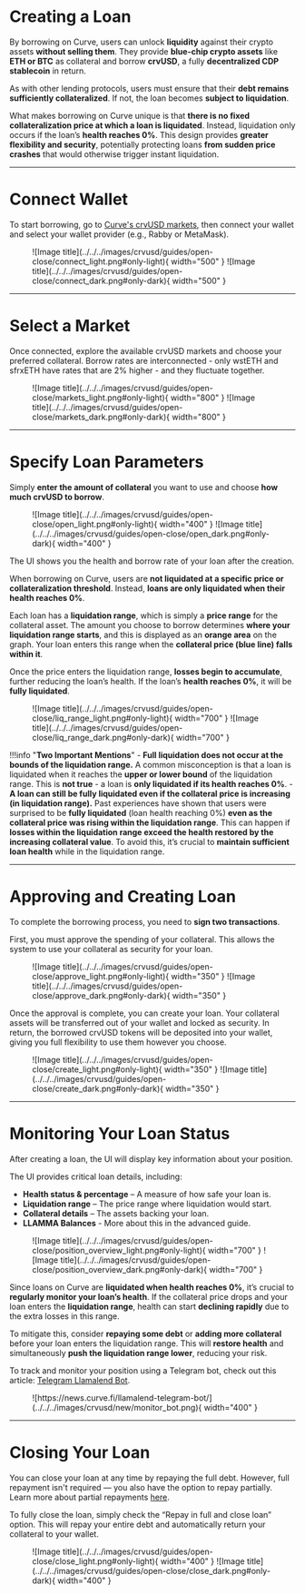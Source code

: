 <h1>Creating a Loan</h1>

By borrowing on Curve, users can unlock **liquidity** against their crypto assets **without selling them**. They provide **blue-chip crypto assets** like **ETH or BTC** as collateral and borrow **crvUSD**, a fully **decentralized CDP stablecoin** in return.

As with other lending protocols, users must ensure that their **debt remains sufficiently collateralized**. If not, the loan becomes **subject to liquidation**.

What makes borrowing on Curve unique is that **there is no fixed collateralization price at which a loan is liquidated**. Instead, liquidation only occurs if the loan’s **health reaches 0%**. This design provides **greater flexibility and security**, potentially protecting loans **from sudden price crashes** that would otherwise trigger instant liquidation.

---

# **Connect Wallet**

To start borrowing, go to [Curve's crvUSD markets](https://curve.fi/crvusd/ethereum/markets/), then connect your wallet and select your wallet provider (e.g., Rabby or MetaMask).

<figure markdown="span">
  ![Image title](../../../images/crvusd/guides/open-close/connect_light.png#only-light){ width="500" }
  ![Image title](../../../images/crvusd/guides/open-close/connect_dark.png#only-dark){ width="500" }
  <figcaption></figcaption>
</figure>


---

# **Select a Market**

Once connected, explore the available crvUSD markets and choose your preferred collateral. Borrow rates are interconnected - only wstETH and sfrxETH have rates that are 2% higher - and they fluctuate together.

<figure markdown="span">
  ![Image title](../../../images/crvusd/guides/open-close/markets_light.png#only-light){ width="800" }
  ![Image title](../../../images/crvusd/guides/open-close/markets_dark.png#only-dark){ width="800" }
  <figcaption></figcaption>
</figure>

---

# **Specify Loan Parameters**

Simply **enter the amount of collateral** you want to use and choose **how much crvUSD to borrow**.

<figure markdown="span">
  ![Image title](../../../images/crvusd/guides/open-close/open_light.png#only-light){ width="400" }
  ![Image title](../../../images/crvusd/guides/open-close/open_dark.png#only-dark){ width="400" }
  <figcaption></figcaption>
</figure>

The UI shows you the health and borrow rate of your loan after the creation.

When borrowing on Curve, users are **not liquidated at a specific price or collateralization threshold**. Instead, **loans are only liquidated when their health reaches 0%**.

Each loan has a **liquidation range**, which is simply a **price range** for the collateral asset. The amount you choose to borrow determines **where your liquidation range starts**, and this is displayed as an **orange area** on the graph. Your loan enters this range when the **collateral price (blue line) falls within it**.

Once the price enters the liquidation range, **losses begin to accumulate**, further reducing the loan’s health. If the loan’s **health reaches 0%**, it will be **fully liquidated**.

<figure markdown="span">
  ![Image title](../../../images/crvusd/guides/open-close/liq_range_light.png#only-light){ width="700" }
  ![Image title](../../../images/crvusd/guides/open-close/liq_range_dark.png#only-dark){ width="700" }
  <figcaption></figcaption>
</figure>


!!!info "**Two Important Mentions**"
    - **Full liquidation does not occur at the bounds of the liquidation range.** A common misconception is that a loan is liquidated when it reaches the **upper or lower bound** of the liquidation range. This is **not true** - a loan is **only liquidated if its health reaches 0%**.
    - **A loan can still be fully liquidated even if the collateral price is increasing (in liquidation range).** Past experiences have shown that users were surprised to be **fully liquidated** (loan health reaching 0%) **even as the collateral price was rising within the liquidation range**. This can happen if **losses within the liquidation range exceed the health restored by the increasing collateral value**. To avoid this, it’s crucial to **maintain sufficient loan health** while in the liquidation range.

---

# **Approving and Creating Loan**

To complete the borrowing process, you need to **sign two transactions**.

First, you must approve the spending of your collateral. This allows the system to use your collateral as security for your loan.

<figure markdown="span">
  ![Image title](../../../images/crvusd/guides/open-close/approve_light.png#only-light){ width="350" }
  ![Image title](../../../images/crvusd/guides/open-close/approve_dark.png#only-dark){ width="350" }
  <figcaption></figcaption>
</figure>


Once the approval is complete, you can create your loan. Your collateral assets will be transferred out of your wallet and locked as security. In return, the borrowed crvUSD tokens will be deposited into your wallet, giving you full flexibility to use them however you choose.

<figure markdown="span">
  ![Image title](../../../images/crvusd/guides/open-close/create_light.png#only-light){ width="350" }
  ![Image title](../../../images/crvusd/guides/open-close/create_dark.png#only-dark){ width="350" }
  <figcaption></figcaption>
</figure>

---

# **Monitoring Your Loan Status**

After creating a loan, the UI will display key information about your position.

The UI provides critical loan details, including:

- **Health status & percentage** – A measure of how safe your loan is.
- **Liquidation range** – The price range where liquidation would start.
- **Collateral details** – The assets backing your loan.
- **LLAMMA Balances** - More about this in the advanced guide.

<figure markdown="span">
  ![Image title](../../../images/crvusd/guides/open-close/position_overview_light.png#only-light){ width="700" }
  ![Image title](../../../images/crvusd/guides/open-close/position_overview_dark.png#only-dark){ width="700" }
  <figcaption></figcaption>
</figure>


Since loans on Curve are **liquidated when health reaches 0%**, it’s crucial to **regularly monitor your loan’s health**. If the collateral price drops and your loan enters the **liquidation range**, health can start **declining rapidly** due to the extra losses in this range.

To mitigate this, consider **repaying some debt** or **adding more collateral** before your loan enters the liquidation range. This will **restore health** and simultaneously **push the liquidation range lower**, reducing your risk.

To track and monitor your position using a Telegram bot, check out this article: [Telegram Llamalend Bot](https://news.curve.fi/llamalend-telegram-bot/).

<figure markdown="span">
  ![https://news.curve.fi/llamalend-telegram-bot/](../../../images/crvusd/new/monitor_bot.png){ width="400" }
  <figcaption></figcaption>
</figure>

---

# **Closing Your Loan**

You can close your loan at any time by repaying the full debt. However, full repayment isn't required — you also have the option to repay partially. Learn more about partial repayments [here](./loan-management.md#re).

To fully close the loan, simply check the “Repay in full and close loan” option. This will repay your entire debt and automatically return your collateral to your wallet.

<figure markdown="span">
  ![Image title](../../../images/crvusd/guides/open-close/close_light.png#only-light){ width="400" }
  ![Image title](../../../images/crvusd/guides/open-close/close_dark.png#only-dark){ width="400" }
  <figcaption></figcaption>
</figure>